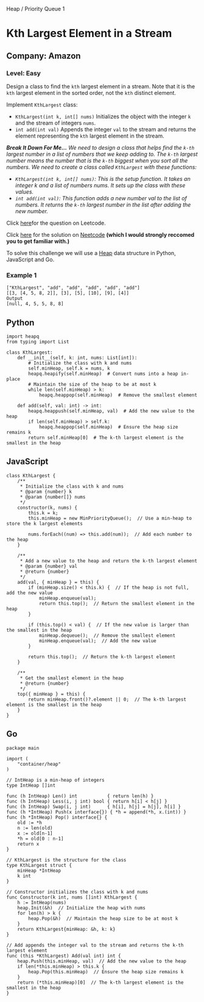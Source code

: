 Heap / Priority Queue 1
# Kth Largest Element in a Stream
## Company: Amazon
### Level: Easy

Design a class to find the `kth` largest element in a stream. Note that it is the `kth` largest element in the sorted order, not the `kth` distinct element.

Implement `KthLargest` class:

- `KthLargest(int k, int[] nums)` Initializes the object with the integer `k` and the stream of integers `nums`.
- `int add(int val)` Appends the integer `val` to the stream and returns the element representing the `kth` largest element in the stream.

***Break It Down For Me...***
*We need to design a class that helps find the `k-th` largest number in a list of numbers that we keep adding to.*
*The `k-th` largest number means the number that is the `k-th` biggest when you sort all the numbers.*
*We need to create a class called `KthLargest` with these functions:*
- *`KthLargest(int k, int[] nums)`: This is the setup function. It takes an integer k and a list of numbers nums. It sets up the class with these values.*
- *`int add(int val)`: This function adds a new number val to the list of numbers. It returns the `k-th` largest number in the list after adding the new number.*

Click [here](https://leetcode.com/problems/kth-largest-element-in-a-stream/description/)for the question on Leetcode.

Click [here](https://www.youtube.com/watch?v=hOjcdrqMoQ8) for the solution on [Neetcode](https://neetcode.io/) **(which I would strongly reccomed you to get familiar with.)**

To solve this challenge we will use a [Heap](https://www.studysmarter.co.uk/explanations/computer-science/data-structures/heap-data-structure/#:~:text=A%20heap%20data%20structure%20is%20a%20type%20of%20binary%20tree,priority%20queues%2C%20or%20scheduling%20programs.) data structure in Python, JavaScript and Go.

### Example 1
```
["KthLargest", "add", "add", "add", "add", "add"]
[[3, [4, 5, 8, 2]], [3], [5], [10], [9], [4]]
Output
[null, 4, 5, 5, 8, 8]
```

## Python
```
import heapq
from typing import List

class KthLargest:
    def __init__(self, k: int, nums: List[int]):
        # Initialize the class with k and nums
        self.minHeap, self.k = nums, k
        heapq.heapify(self.minHeap)  # Convert nums into a heap in-place
        # Maintain the size of the heap to be at most k
        while len(self.minHeap) > k:
            heapq.heappop(self.minHeap)  # Remove the smallest element

    def add(self, val: int) -> int:
        heapq.heappush(self.minHeap, val)  # Add the new value to the heap
        if len(self.minHeap) > self.k:
            heapq.heappop(self.minHeap)  # Ensure the heap size remains k
        return self.minHeap[0]  # The k-th largest element is the smallest in the heap
```

## JavaScript
```
class KthLargest {
    /**
     * Initialize the class with k and nums
     * @param {number} k
     * @param {number[]} nums
     */
    constructor(k, nums) {
        this.k = k;
        this.minHeap = new MinPriorityQueue();  // Use a min-heap to store the k largest elements

        nums.forEach((num) => this.add(num));  // Add each number to the heap
    }

    /**
     * Add a new value to the heap and return the k-th largest element
     * @param {number} val
     * @return {number}
     */
    add(val, { minHeap } = this) {
        if (minHeap.size() < this.k) {  // If the heap is not full, add the new value
            minHeap.enqueue(val);
            return this.top();  // Return the smallest element in the heap
        }

        if (this.top() < val) {  // If the new value is larger than the smallest in the heap
            minHeap.dequeue();  // Remove the smallest element
            minHeap.enqueue(val);  // Add the new value
        }

        return this.top();  // Return the k-th largest element
    }

    /**
     * Get the smallest element in the heap
     * @return {number}
     */
    top({ minHeap } = this) {
        return minHeap.front()?.element || 0;  // The k-th largest element is the smallest in the heap
    }
}
```

## Go
```
package main

import (
	"container/heap"
)

// IntHeap is a min-heap of integers
type IntHeap []int

func (h IntHeap) Len() int           { return len(h) }
func (h IntHeap) Less(i, j int) bool { return h[i] < h[j] }
func (h IntHeap) Swap(i, j int)      { h[i], h[j] = h[j], h[i] }
func (h *IntHeap) Push(x interface{}) { *h = append(*h, x.(int)) }
func (h *IntHeap) Pop() interface{} {
	old := *h
	n := len(old)
	x := old[n-1]
	*h = old[0 : n-1]
	return x
}

// KthLargest is the structure for the class
type KthLargest struct {
    minHeap *IntHeap
    k int
}

// Constructor initializes the class with k and nums
func Constructor(k int, nums []int) KthLargest {
    h := IntHeap(nums)
    heap.Init(&h)  // Initialize the heap with nums
    for len(h) > k {
        heap.Pop(&h)  // Maintain the heap size to be at most k
    }
    return KthLargest{minHeap: &h, k: k}
}

// Add appends the integer val to the stream and returns the k-th largest element
func (this *KthLargest) Add(val int) int {
    heap.Push(this.minHeap, val)  // Add the new value to the heap
    if len(*this.minHeap) > this.k {
        heap.Pop(this.minHeap)  // Ensure the heap size remains k
    }
    return (*this.minHeap)[0]  // The k-th largest element is the smallest in the heap
}
```